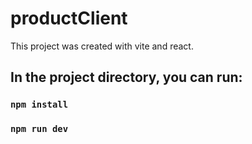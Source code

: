 # productClient

This project was created with vite and react.

## In the project directory, you can run:

### `npm install`

### `npm run dev`
